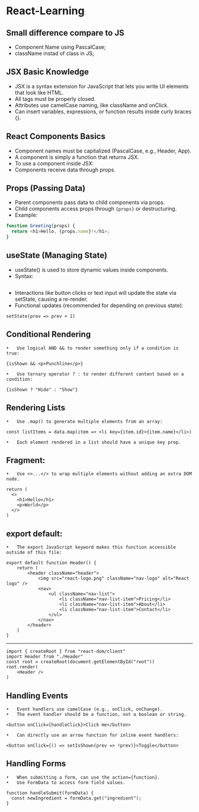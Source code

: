 # React-Learning

## Small difference compare to JS

- Component Name using PascalCase;
- className instad of class in JS;

## JSX Basic Knowledge 
- JSX is a syntax extension for JavaScript that lets you write UI elements that look like HTML.
- All tags must be properly closed.
- Attributes use camelCase naming, like className and onClick.
- Can insert variables, expressions, or function results inside curly braces {}.

 ## React Components Basics
- Component names must be capitalized (PascalCase, e.g., Header, App).
- A component is simply a function that returns JSX.
- To use a component inside JSX: <MyComponent />
- Components receive data through props.

## Props (Passing Data)
- Parent components pass data to child components via props.
- Child components access props through `{props}` or destructuring.
- Example:

```javascript
function Greeting(props) {
  return <h1>Hello, {props.name}!</h1>;
}
```

## useState (Managing State)
- useState() is used to store dynamic values inside components.
- Syntax:
 ```const [state, setState] = React.useState(initialValue)
```
- Interactions like button clicks or text input will update the state via setState, causing a re-render.
- Functional updates (recommended for depending on previous state):
 ```
setState(prev => prev + 1)
```

## Conditional Rendering
	•	Use logical AND && to render something only if a condition is true:
 ```
{isShown && <p>Punchline</p>}
```
 	•	Use ternary operator ? : to render different content based on a condition:
  ```
{isShown ? "Hide" : "Show"}
```

## Rendering Lists
	•	Use .map() to generate multiple elements from an array:
 ```
const listItems = data.map(item => <li key={item.id}>{item.name}</li>)
```
 	•	Each element rendered in a list should have a unique key prop.

## Fragment: 
	•	Use <>...</> to wrap multiple elements without adding an extra DOM node.
```
return (
  <>
    <h1>Hello</h1>
    <p>World</p>
  </>
)
```

## export default: 
	•	The export JavaScript keyword makes this function accessible outside of this file:
```
export default function Header() {
    return (
        <header className="header">
            <img src="react-logo.png" className="nav-logo" alt="React logo" />
            <nav>
                <ul className="nav-list">
                    <li className="nav-list-item">Pricing</li>
                    <li className="nav-list-item">About</li>
                    <li className="nav-list-item">Contact</li>
                </ul>
            </nav>
        </header>
    )
}
```
---
```
import { createRoot } from "react-dom/client"
import Header from "./Header"
const root = createRoot(document.getElementById("root"))
root.render(
    <Header />
)
```

## Handling Events
	•	Event handlers use camelCase (e.g., onClick, onChange).
	•	The event handler should be a function, not a boolean or string.
 ```
<button onClick={handleClick}>Click me</button>
```
	•	Can directly use an arrow function for inline event handlers:
 ```
<button onClick={() => setIsShown(prev => !prev)}>Toggle</button>
```

## Handling Forms
	•	When submitting a form, can use the action={function}.
	•	Use FormData to access form field values.
```
function handleSubmit(formData) {
  const newIngredient = formData.get("ingredient");
}
```

